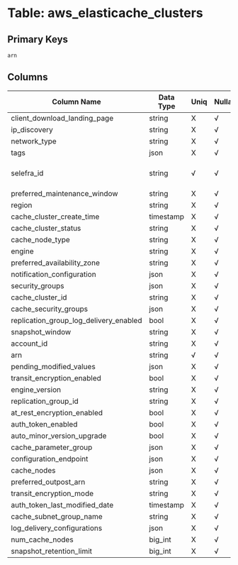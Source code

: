 # Table: aws_elasticache_clusters

## Primary Keys 

```
arn
```


## Columns 

|  Column Name   |  Data Type  | Uniq | Nullable | Description | 
|  ----  | ----  | ----  | ----  | ---- | 
| client_download_landing_page | string | X | √ |  | 
| ip_discovery | string | X | √ |  | 
| network_type | string | X | √ |  | 
| tags | json | X | √ |  | 
| selefra_id | string | √ | √ | primary keys value md5 | 
| preferred_maintenance_window | string | X | √ |  | 
| region | string | X | √ |  | 
| cache_cluster_create_time | timestamp | X | √ |  | 
| cache_cluster_status | string | X | √ |  | 
| cache_node_type | string | X | √ |  | 
| engine | string | X | √ |  | 
| preferred_availability_zone | string | X | √ |  | 
| notification_configuration | json | X | √ |  | 
| security_groups | json | X | √ |  | 
| cache_cluster_id | string | X | √ |  | 
| cache_security_groups | json | X | √ |  | 
| replication_group_log_delivery_enabled | bool | X | √ |  | 
| snapshot_window | string | X | √ |  | 
| account_id | string | X | √ |  | 
| arn | string | √ | √ |  | 
| pending_modified_values | json | X | √ |  | 
| transit_encryption_enabled | bool | X | √ |  | 
| engine_version | string | X | √ |  | 
| replication_group_id | string | X | √ |  | 
| at_rest_encryption_enabled | bool | X | √ |  | 
| auth_token_enabled | bool | X | √ |  | 
| auto_minor_version_upgrade | bool | X | √ |  | 
| cache_parameter_group | json | X | √ |  | 
| configuration_endpoint | json | X | √ |  | 
| cache_nodes | json | X | √ |  | 
| preferred_outpost_arn | string | X | √ |  | 
| transit_encryption_mode | string | X | √ |  | 
| auth_token_last_modified_date | timestamp | X | √ |  | 
| cache_subnet_group_name | string | X | √ |  | 
| log_delivery_configurations | json | X | √ |  | 
| num_cache_nodes | big_int | X | √ |  | 
| snapshot_retention_limit | big_int | X | √ |  | 


